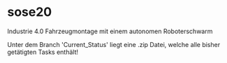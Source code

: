 # sose20
Industrie 4.0 Fahrzeugmontage mit einem autonomen Roboterschwarm

Unter dem Branch 'Current_Status' liegt eine .zip Datei, welche alle bisher getätigten Tasks enthält!
